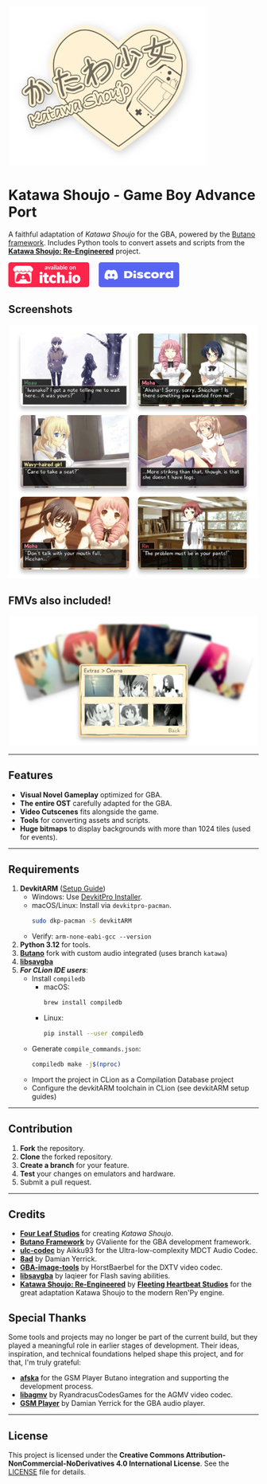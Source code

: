 ![Katawa Shoujo - Game Boy Advance Port](site/github-logo.png)

# Katawa Shoujo - Game Boy Advance Port

A faithful adaptation of *Katawa Shoujo* for the GBA, powered by
the [Butano framework](https://github.com/GValiente/butano). Includes Python tools to convert assets and scripts from
the **[Katawa Shoujo: Re-Engineered](https://github.com/fleetingheart/ksre)** project.


[<img src="site/github-itchio-button.svg" alt="Itch.io Link" height="50">](https://neparij.itch.io/katawa-shoujo-gba)
&nbsp;&nbsp;&nbsp;
[<img src="site/github-discord-button.png" alt="Discord Server" height="50">](https://discord.gg/9FyENHtUxy)

## Screenshots

![Screenshots](site/github-screenshots.png)

## FMVs also included!

![FMVs](site/github-fmvs.png)

---

## Features

- **Visual Novel Gameplay** optimized for GBA.
- **The entire OST** carefully adapted for the GBA.
- **Video Cutscenes** fits alongside the game.
- **Tools** for converting assets and scripts.
- **Huge bitmaps** to display backgrounds with more than 1024 tiles (used for events).

---

## Requirements

1. **DevkitARM** ([Setup Guide](https://devkitpro.org/wiki/Getting_Started))
    - Windows: Use [DevkitPro Installer](https://github.com/devkitPro/installer/releases/latest).
    - macOS/Linux: Install via `devkitpro-pacman`.
      ```bash
      sudo dkp-pacman -S devkitARM
      ```
    - Verify: `arm-none-eabi-gcc --version`
2. **Python 3.12** for tools.
3. **[Butano](https://github.com/neparij/butano/tree/katawa)**
   fork with custom audio integrated (uses branch `katawa`)
4. **[libsavgba](https://github.com/laqieer/libsavgba)**
5. ***For CLion IDE users***:
    - Install `compiledb`
        - macOS:
          ```bash
          brew install compiledb
          ```
        - Linux:
          ```bash
          pip install --user compiledb
          ```
    - Generate `compile_commands.json`:
      ```bash
      compiledb make -j$(nproc)
      ```
    - Import the project in CLion as a Compilation Database project
    - Configure the devkitARM toolchain in CLion (see devkitARM setup guides)

---

## Contribution

1. **Fork** the repository.
2. **Clone** the forked repository.
3. **Create a branch** for your feature.
4. **Test** your changes on emulators and hardware.
5. Submit a pull request.

---

## Credits

- **[Four Leaf Studios](https://www.katawa-shoujo.com)** for creating *Katawa Shoujo*.
- **[Butano Framework](https://github.com/GValiente/butano)** by GValiente for the GBA development framework.
- **[ulc-codec](https://github.com/Aikku93/ulc-codec)** by Aikku93 for the Ultra-low-complexity MDCT Audio Codec.
- **[8ad](https://pineight.com/gba/#8ad)** by Damian Yerrick.
- **[GBA-image-tools](https://github.com/HorstBaerbel/GBA-image-tools)** by HorstBaerbel for the DXTV video codec.
- **[libsavgba](https://github.com/laqieer/libsavgba)** by laqieer for Flash saving abilities.
- **[Katawa Shoujo: Re-Engineered](https://codeberg.org/fhs/katawa-shoujo-re-engineered)** by
  **[Fleeting Heartbeat Studios](https://www.fhs.sh/)** for the great adaptation Katawa Shoujo to the modern Ren'Py
  engine.

## Special Thanks

Some tools and projects may no longer be part of the current build, but they played a meaningful role in earlier stages of development. Their ideas, inspiration, and technical foundations helped shape this project, and for that, I'm truly grateful:

- **[afska](https://github.com/afska)** for the GSM Player Butano integration and supporting the development process.
- **[libagmv](https://github.com/RyandracusCodesGames/libagmv)** by RyandracusCodesGames for the AGMV video codec.
- **[GSM Player](https://github.com/pinobatch/gsmplayer-gba)** by Damian Yerrick for the GBA audio player.

---

## License

This project is licensed under the
**Creative Commons Attribution-NonCommercial-NoDerivatives 4.0 International License**.
See the [LICENSE](LICENSE.md) file for details.

